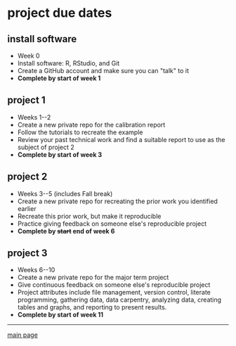 
project due dates
=================

install software
----------------

-   Week 0
-   Install software: R, RStudio, and Git
-   Create a GitHub account and make sure you can "talk" to it
-   **Complete by start of week 1**

project 1
---------

-   Weeks 1--2
-   Create a new private repo for the calibration report
-   Follow the tutorials to recreate the example
-   Review your past technical work and find a suitable report to use as the subject of project 2
-   **Complete by start of week 3**

project 2
---------

-   Weeks 3--5 (includes Fall break)
-   Create a new private repo for recreating the prior work you identified earlier
-   Recreate this prior work, but make it reproducible
-   Practice giving feedback on someone else's reproducible project
-   **Complete by ~~start~~ end of week 6**

project 3
---------

-   Weeks 6--10
-   Create a new private repo for the major term project
-   Give continuous feedback on someone else's reproducible project
-   Project attributes include file management, version control, literate programming, gathering data, data carpentry, analyzing data, creating tables and graphs, and reporting to present results.
-   **Complete by start of week 11**

------------------------------------------------------------------------

[main page](../README.md)
